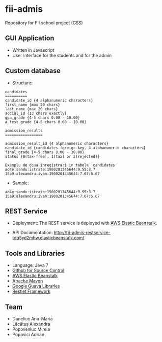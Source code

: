 fii-admis
=========

Repository for FII school project (CSS)



GUI Application
------------------
- Written in Javascript
- User Interface for the students and for the admin



Custom database
---------------
- Structure:

```
candidates
==========
candidate_id {4 alphanumeric characters}
first_name {max 20 chars}
last_name {max 20 chars}
social_id {13 chars exactly}
gpa_grade {4-5 chars 0.00 - 10.00}
a_test_grade {4-5 chars 0.00 - 10.00}

admission_results
=================

admission_result_id {4 alphanumeric characters}
candidate_id {candidates-foreign-key, 4 alphanumeric characters}
final_grade {4-5 chars 0.00 - 10.00}
status {0(tax-free), 1(tax) or 2(rejected)}

Exemplu de doua inregistrari in tabela 'candidates'
ad4e:sandu:istrate:1900201345644:9.55:8.7
15a9:alexandru:ivan:1900201345644:7.67:5.67
```

- Sample:

```
ad4e:sandu:istrate:1900201345644:9.55:8.7
15a9:alexandru:ivan:1900201345644:7.67:5.67
```



REST Service
------------
- Deployment: The REST service is deployed with [AWS Elastic Beanstalk].

- API Documentation:
http://fii-admis-restservice-tdq5yd2mhw.elasticbeanstalk.com/



Tools and Libraries
-------------------

- Language: Java 7
- [Github for Source Control]
- [AWS Elastic Beanstalk]
- [Apache Maven]
- [Google Guava Libraries]
- [Restlet Framework]



Team
----
- Daneliuc Ana-Maria
- Lăcătuș Alexandra
- Popoveniuc Mirela
- Popovici Adrian



[AWS Elastic Beanstalk]: http://aws.amazon.com/elasticbeanstalk/
[Eclipse IDE for Java EE Developers]: https://www.eclipse.org/downloads/packages/eclipse-ide-java-ee-developers/keplersr2
[JetBrains IntelliJ IDEA]: http://www.jetbrains.com/idea/
[AWS Toolkit for Eclipse]: http://aws.amazon.com/eclipse/
[Github plugin for Eclipse]: http://eclipse.github.com/
[Github for Source Control]:https://github.com
[Apache Maven]: http://maven.apache.org/
[Google Guava Libraries]: https://code.google.com/p/guava-libraries/
[Restlet Framework]: http://restlet.org/
